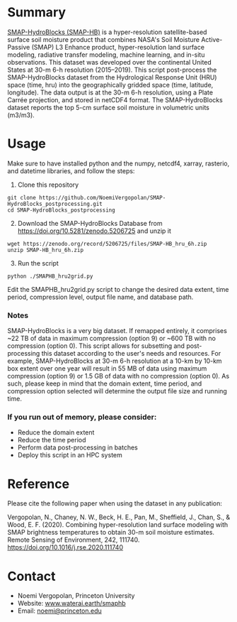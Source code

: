 # Summary
[SMAP-HydroBlocks (SMAP-HB)](https://waterai.earth/smaphb/) is a hyper-resolution satellite-based surface soil moisture product that combines NASA's Soil Moisture Active-Passive (SMAP) L3 Enhance product, hyper-resolution land surface modeling, radiative transfer modeling, machine learning, and in-situ observations. This dataset was developed over the continental United States at 30-m 6-h resolution (2015–2019). This script post-process the SMAP-HydroBlocks dataset from the Hydrological Response Unit (HRU) space (time, hru) into the geographically gridded space (time, latitude, longitude). The data output is at the 30-m 6-h resolution, using a Plate Carrée projection, and stored in netCDF4 format. The SMAP-HydroBlocks dataset reports the top 5-cm surface soil moisture in volumetric units (m3/m3).

# Usage
Make sure to have installed python and the numpy, netcdf4, xarray, rasterio, and datetime libraries, and follow the steps:

1. Clone this repository
```
git clone https://github.com/NoemiVergopolan/SMAP-HydroBlocks_postprocessing.git
cd SMAP-HydroBlocks_postprocessing
```

2. Download the SMAP-HydroBlocks Database from https://doi.org/10.5281/zenodo.5206725 and unzip it
 ```
 wget https://zenodo.org/record/5206725/files/SMAP-HB_hru_6h.zip
 unzip SMAP-HB_hru_6h.zip
 ```
3. Run the script
```
python ./SMAPHB_hru2grid.py
```
Edit the SMAPHB_hru2grid.py script to change the desired data extent, time period, compression level, output file name, and database path.

### Notes
SMAP-HydroBlocks is a very big dataset. If remapped entirely, it comprises ~22 TB of data in maximum compression (option 9) or ~600 TB with no compression (option 0). This script allows for subsetting and post-processing this dataset according to the user's needs and resources. For example, SMAP-HydroBlocks at 30-m 6-h resolution at a 10-km by 10-km box extent over one year will result in 55 MB of data using maximum compression (option 9) or 1.5 GB of data with no compression (option 0). As such, please keep in mind that the domain extent, time period, and compression option selected will determine the output file size and running time.

### If you run out of memory, please consider:
 - Reduce the domain extent
 - Reduce the time period
 - Perform data post-processing in batches
 - Deploy this script in an HPC system

# Reference

Please cite the following paper when using the dataset in any publication:

Vergopolan, N., Chaney, N. W., Beck, H. E., Pan, M., Sheffield, J., Chan, S., & Wood, E. F. (2020). Combining hyper-resolution land surface modeling with SMAP brightness temperatures to obtain 30-m soil moisture estimates. Remote Sensing of Environment, 242, 111740. https://doi.org/10.1016/j.rse.2020.111740

# Contact
 - Noemi Vergopolan, Princeton University
 - Website: www.waterai.earth/smaphb
 - Email: noemi@princeton.edu
